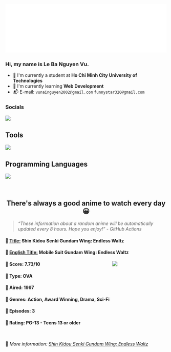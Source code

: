 
<img src="svg/nai.svg" />

<br />

<h3>Hi, my name is <strong>Le Ba Nguyen Vu</strong>.</h3>

- 🏫 I'm currently a student at **Ho Chi Minh City University of Technologies**
- 👀 I'm currently learning **Web Development**
- 📬 E-mail: `vunainguyen2002@gmail.com` `funnystar320@gmail.com`


<h3>Socials</h3>
<a target="_blank" href="https://instagram.com/vu.le1352"><img src="https://img.shields.io/badge/Instagram-%23E4405F.svg?style=for-the-badge&logo=Instagram&logoColor=white" /></a>

<p>
  <h2>Tools</h2>
  <a href="https://skillicons.dev">
    <img src="https://skillicons.dev/icons?i=git,dotnet,mongodb,express,react,nodejs,bootstrap,tailwind,laravel,docker&theme=dark" />
  </a>

  <br />

  <h2>Programming Languages</h2>

  <a href="https://skillicons.dev">
    <img src="https://skillicons.dev/icons?i=javascript,typescript,html,css,cs,php&theme=dark" />
  </a>
</p>

<br />

<h2 align="center">There's always a good anime to watch every day 😀</h2>

<blockquote>
<i>
<q>These information about a random anime will be automatically updated every 8 hours. Hope you enjoy!</q> - GitHub Actions
</i>
</blockquote>

<h4>
  <strong>🥭 <u>Title:</u></strong> Shin Kidou Senki Gundam Wing: Endless Waltz
</h4>

<h4>🌿 <u>English Title:</u> Mobile Suit Gundam Wing: Endless Waltz</h4>

<img align="right" width="170" src=https://cdn.myanimelist.net/images/anime/1724/149786.jpg />

<h4>🌱 Score: 7.73/10</h4>

<h4>🌲 Type: OVA</h4>

<h4>🌴 Aired: 1997</h4>

<h4>🌵 Genres: Action, Award Winning, Drama, Sci-Fi</h4>

<h4>🥑 Episodes: 3</h4>

<h4>🍏 Rating: PG-13 - Teens 13 or older</h4>

<br />

🍂 *More information: [Shin Kidou Senki Gundam Wing: Endless Waltz](https://myanimelist.net/anime/91/Shin_Kidou_Senki_Gundam_Wing__Endless_Waltz)*
    